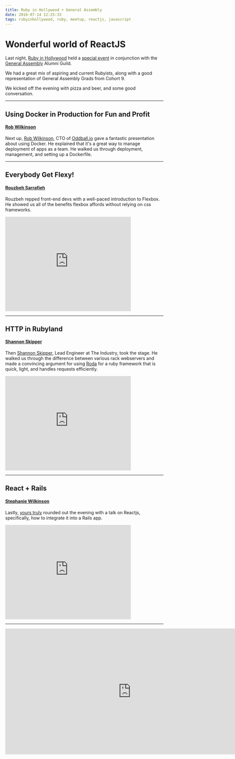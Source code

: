 ```yaml
---
title: Ruby in Hollywood + General Assembly
date: 2016-07-14 12:25:33
tags: rubyinhollywood, ruby, meetup, reactjs, javascript
---
```

# Wonderful world of ReactJS



Last night, [Ruby in Hollywood](https://twitter.com/rubyinhollywood) held a [special event](www.meetup.com/rubyinhollywood/events/232566071/) in conjunction with the [General Assembly](https://generalassemb.ly) Alumni Guild.

We had a great mix of aspiring and current Rubyists, along with a good representation of General Assembly Grads from Cohort 9.

We kicked off the evening with pizza and beer, and some good conversation.   

---
## Using Docker in Production for Fun and Profit
#### [Rob Wilkinson](https://twitter.com/RobAWilkinson)

Next up, [Rob Wilkinson](https://twitter.com/RobAWilkinson), CTO of [Oddball.io](http://oddball.io/) gave a fantastic presentation about using Docker. He explained that it's a great way to manage deployment of apps as a team. He walked us through deployment, management, and setting up a Dockerfile.   

---


## Everybody Get Flexy!
#### [Rouzbeh Sarrafieh](https://twitter.com/rouzbeh84)

Rouzbeh repped front-end devs with a well-paced introduction to Flexbox. He showed us all of the benefits flexbox affords without relying on css frameworks.
<iframe src="https://docs.google.com/presentation/d/1oNo9JF78m1qAab7re5HF3IFSiNvIR1JRVCK3Woc84ew/embed?start=false&loop=false&delayms=15000" frameborder="0" width="400" height="300" allowfullscreen="true" mozallowfullscreen="true" webkitallowfullscreen="true"></iframe>    

---  

## HTTP in Rubyland
#### [Shannon Skipper](https://twitter.com/_havenn)

Then [Shannon Skipper](https://twitter.com/_havenn), Lead Engineer at The Industry, took the stage. He walked us through the difference between various rack webservers and made a convincing argument for using [Roda](http://roda.jeremyevans.net/) for a ruby framework that is quick, light, and handles requests efficiently.

<iframe width="400" height="300" src="https://www.docdroid.net/e7CFBl3/http-in-rubyland.pdf.html" frameborder="0" allowfullscreen></iframe>  

---  
## React + Rails
#### [Stephanie Wilkinson](https://twitter.com/stephanieblack)
Lastly, [yours truly](https://twitter.com/stephanieblack) rounded out the evening with a talk on Reactjs, specifically, how to integrate it into a Rails app.
<iframe src="https://docs.google.com/presentation/d/1QESAin7GNSaGHrwseha9j2FHYxoqcAvX3Z54FW6oBPE/embed?start=false&loop=false&delayms=15000" frameborder="0" width="400" height="300" allowfullscreen="true" mozallowfullscreen="true" webkitallowfullscreen="true"></iframe>   

---  

<iframe src="http://albumizr.com/a/wnw" scrolling="no" frameborder="0" allowfullscreen width="800" height="400"></iframe>
